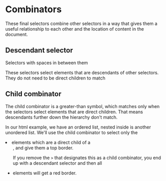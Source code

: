 # Combinators #
These final selectors combine other selectors in a way that gives them a useful relationship to each other and the location of content in the document.

## Descendant selector ##
Selectors with spaces in between them

These selectors select elements that are descendants of other selectors. They do not need to be direct children to match

## Child combinator ##
The child combinator is a greater-than symbol, which matches only when the selectors select elements that are direct children. That means descendants further down the hierarchy don't match.

In our html example, we have an ordered list, nested inside is another unordered list. We'll use the child combinator to select only the <li> elements which are a direct child of a <ul>, and give them a top border.

If you remove the `>` that designates this as a child combinator, you end up with a descendant selector and then all <li> elements will get a red border.
